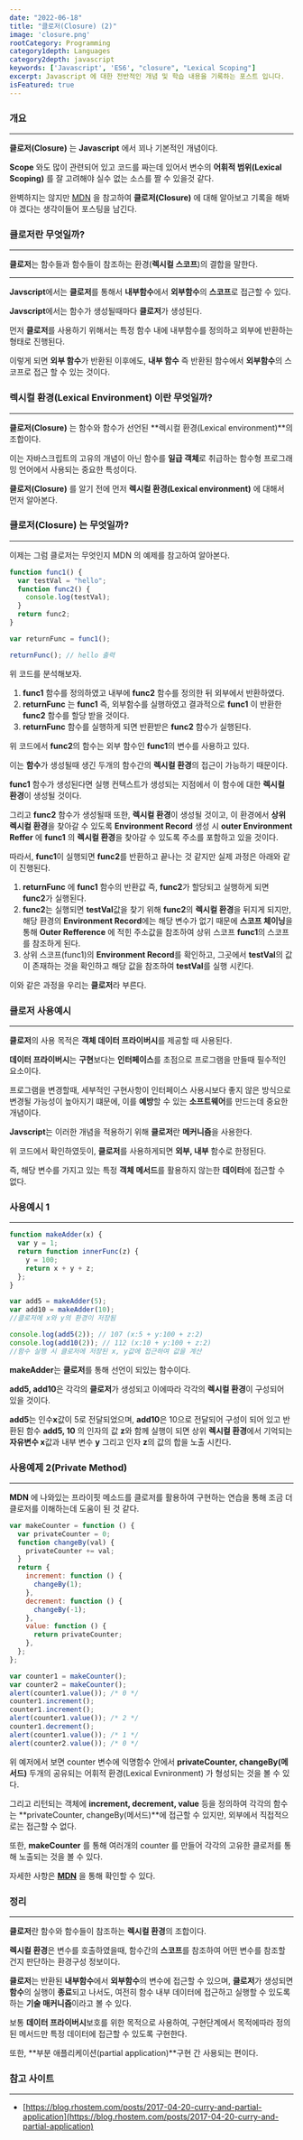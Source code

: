 ```yaml
---
date: "2022-06-18"
title: "클로저(Closure) (2)"
image: 'closure.png'
rootCategory: Programming
category1depth: Languages
category2depth: javascript
keywords: ['Javascript', 'ES6', "closure", "Lexical Scoping"]
excerpt: Javascript 에 대한 전반적인 개념 및 학습 내용을 기록하는 포스트 입니다.
isFeatured: true
---
```


### 개요

---

**클로저(Closure)** 는 **Javascript** 에서 꾀나 기본적인 개념이다.

**Scope** 와도 많이 관련되어 있고 코드를 짜는데 있어서 변수의 **어휘적 범위(Lexical Scoping)** 를 잘 고려해야 실수 없는 소스를 짤 수 있을것 같다.

완벽하지는 않지만 [MDN](https://developer.mozilla.org/ko/docs/Web/JavaScript/Closures#%EC%96%B4%ED%9C%98%EC%A0%81_%EB%B2%94%EC%9C%84_%EC%A7%80%EC%A0%95lexical_scoping) 을 참고하여 **클로저(Closure)** 에 대해 알아보고 기록을 해봐야 겠다는 생각이들어 포스팅을 남긴다.

### 클로저란 무엇일까?

---

**클로저**는 함수들과 함수들이 참조하는 환경(**렉시컬 스코프**)의 결합을 말한다.

---

**Javscript**에서는 **클로저**를 통해서 **내부함수**에서 **외부함수**의 **스코프**로 접근할 수 있다.

**Javscript**에서는 함수가 생성될때마다 **클로저**가 생성된다.

먼저 **클로저**를 사용하기 위해서는 특정 함수 내에 내부함수를 정의하고 외부에 반환하는 형태로 진행된다.

이렇게 되면 **외부 함수**가 반환된 이후에도, **내부 함수** 즉 반환된 함수에서 **외부함수**의 스코프로 접근 할 수 있는 것이다.

### 렉시컬 환경(Lexical Environment) 이란 무엇일까?

---

**클로저(Closure)** 는 함수와 함수가 선언된 **렉시컬 환경(Lexical environment)**의 조합이다.

이는 자바스크립트의 고유의 개념이 아닌 함수를 **일급 객체**로 취급하는 함수형 프로그래밍 언어에서 사용되는 중요한 특성이다.

**클로저(Closure)** 를 알기 전에 먼저 **렉시컬 환경(Lexical environment)** 에 대해서 먼저 알아본다.

### 클로저(Closure) 는 무엇일까?

---

이제는 그럼 클로저는 무엇인지 MDN 의 예제를 참고하여 알아본다.

```js
function func1() {
  var testVal = "hello";
  function func2() {
    console.log(testVal);
  }
  return func2;
}

var returnFunc = func1();

returnFunc(); // hello 출력
```

위 코드를 분석해보자.

1. **func1** 함수를 정의하였고 내부에 **func2** 함수를 정의한 뒤 외부에서 반환하였다.
2. **returnFunc** 는 **func1** 즉, 외부함수를 실행하였고 결과적으로 **func1** 이 반환한 **func2** 함수를 할당 받을 것이다.
3. **returnFunc** 함수를 실행하게 되면 반환받은 **func2** 함수가 실행된다.

위 코드에서 **func2**의 함수는 외부 함수인 **func1**의 변수를 사용하고 있다.

이는 **함수**가 생성될때 생긴 두개의 함수간의 **렉시컬 환경**의 접근이 가능하기 때문이다.

**func1** 함수가 생성된다면 실행 컨텍스트가 생성되는 지점에서 이 함수에 대한 **렉시컬 환경**이 생성될 것이다.

그리고 **func2** 함수가 생성될때 또한, **렉시컬 환경**이 생성될 것이고, 이 환경에서 **상위 렉시컬 환경**을 찾아갈 수 있도록 **Environment Record** 생성 시 **outer Environment Reffer** 에 **func1** 의 **렉시컬 환경**을 찾아갈 수 있도록 주소를 포함하고 있을 것이다.

따라서, **func1**이 실행되면 **func2**를 반환하고 끝나는 것 같지만 실제 과정은 아래와 같이 진행된다.

1. **returnFunc** 에 **func1** 함수의 반환값 즉, **func2**가 할당되고 실행하게 되면 **func2**가 실행된다.
2. **func2**는 실행되면 **testVal**값을 찾기 위해 **func2**의 **렉시컬 환경**을 뒤지게 되지만, 해당 환경의 **Environment Record**에는 해당 변수가 없기 때문에 **스코프 체이닝**을 통해 **Outer Refference** 에 적힌 주소값을 참조하여 상위 스코프 **func1**의 스코프를 참조하게 된다.
3. 상위 스코프(func1)의 **Environment Record**를 확인하고, 그곳에서 **testVal**의 값이 존재하는 것을 확인하고 해당 값을 참조하여 **testVal**를 실행 시킨다.

이와 같은 과정을 우리는 **클로저**라 부른다.

### 클로저 사용예시

---

**클로저**의 사용 목적은 **객체 데이터 프라이버시**를 제공할 때 사용된다.

**데이터 프라이버시**는 **구현**보다는 **인터페이스**를 초점으로 프로그램을 만들때 필수적인 요소이다.

프로그램을 변경할때, 세부적인 구현사항이 인터페이스 사용시보다 좋지 않은 방식으로 변경될 가능성이 높아지기 떄문에, 이를 **예방**할 수 있는 **소프트웨어**를 만드는데 중요한 개념이다.

**Javscript**는 이러한 개념을 적용하기 위해 **클로저**란 **메커니즘**을 사용한다.

위 코드에서 확인하였듯이, **클로저**를 사용하게되면 **외부, 내부** 함수로 한정된다.

즉, 해당 변수를 가지고 있는 특정 **객체 메서드**를 활용하지 않는한 **데이터**에 접근할 수 없다.

### 사용예시 1

---

```js
function makeAdder(x) {
  var y = 1;
  return function innerFunc(z) {
    y = 100;
    return x + y + z;
  };
}

var add5 = makeAdder(5);
var add10 = makeAdder(10);
//클로저에 x와 y의 환경이 저장됨

console.log(add5(2)); // 107 (x:5 + y:100 + z:2)
console.log(add10(2)); // 112 (x:10 + y:100 + z:2)
//함수 실행 시 클로저에 저장된 x, y값에 접근하여 값을 계산
```

**makeAdder**는 **클로저**를 통해 선언이 되있는 함수이다.

**add5, add10**은 각각의 **클로저**가 생성되고 이에따라 각각의 **렉시컬 환경**이 구성되어 있을 것이다.

**add5**는 인수**x**값이 5로 전달되었으며, **add10**은 10으로 전달되어 구성이 되어 있고 반환된 함수 **add5, 10** 의 인자의 값 **z**와 함께 실행이 되면 상위 **렉시컬 환경**에서 기억되는 **자유변수 x**값과 내부 변수 **y** 그리고 인자 **z**의 값의 합을 노출 시킨다.

### 사용예제 2(Private Method)

---

**MDN** 에 나와있는 프라이핏 메소드를 클로저를 활용하여 구현하는 연습을 통해 조금 더 클로저를 이해하는데 도움이 된 것 같다.

```js
var makeCounter = function () {
  var privateCounter = 0;
  function changeBy(val) {
    privateCounter += val;
  }
  return {
    increment: function () {
      changeBy(1);
    },
    decrement: function () {
      changeBy(-1);
    },
    value: function () {
      return privateCounter;
    },
  };
};

var counter1 = makeCounter();
var counter2 = makeCounter();
alert(counter1.value()); /* 0 */
counter1.increment();
counter1.increment();
alert(counter1.value()); /* 2 */
counter1.decrement();
alert(counter1.value()); /* 1 */
alert(counter2.value()); /* 0 */
```

위 예저에서 보면 counter 변수에 익명함수 안에서 **privateCounter, changeBy(메서드)** 두개의 공유되는 어휘적 환경(Lexical Evnironment) 가 형성되는 것을 볼 수 있다.

그리고 리턴되는 객체에 **increment, decrement, value** 등을 정의하여 각각의 함수는 **privateCounter, changeBy(메서드)**에 접근할 수 있지만, 외부에서 직접적으로는 접근할 수 없다.

또한, **makeCounter** 를 통해 여러개의 counter 를 만들어 각각의 고유한 클로저를 통해 노출되는 것을 볼 수 있다.

자세한 사항은 **[MDN](https://developer.mozilla.org/ko/docs/Web/JavaScript/Closures#%EC%96%B4%ED%9C%98%EC%A0%81_%EB%B2%94%EC%9C%84_%EC%A7%80%EC%A0%95lexical_scoping)** 을 통해 확인할 수 있다.

### 정리

---

**클로저**란 함수와 함수들이 참조하는 **렉시컬 환경**의 조합이다.

**렉시컬 환경**은 변수를 호출하였을때, 함수간의 **스코프**를 참조하여 어떤 변수를 참조할 건지 판단하는 환경구성 정보이다.

**클로저**는 반환된 **내부함수**에서 **외부함수**의 변수에 접근할 수 있으며, **클로저**가 생성되면 **함수**의 실행이 **종료**되고 나서도, 여전히 함수 내부 데이터에 접근하고 실행할 수 있도록 하는 **기술 매커니즘**이라고 볼 수 있다.

보통 **데이터 프라이버시**보호를 위한 목적으로 사용하여, 구현단계에서 목적에따라 정의된 메서드만 특정 데이터에 접근할 수 있도록 구현한다.

또한, **부분 애플리케이션(partial application)**구현 간 사용되는 편이다.

### 참고 사이트

---

- [https://blog.rhostem.com/posts/2017-04-20-curry-and-partial-application](https://blog.rhostem.com/posts/2017-04-20-curry-and-partial-application)
